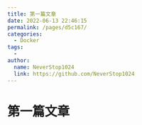 ```yaml
---
title: 第一篇文章
date: 2022-06-13 22:46:15
permalink: /pages/d5c167/
categories:
  - Docker
tags:
  - 
author: 
  name: NeverStop1024
  link: https://github.com/NeverStop1024
---
```



# 第一篇文章